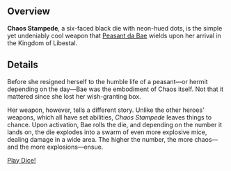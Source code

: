 <!-- title: Chaos Stampede -->
<!-- quote: Well you got something to say about my revaltion, eh? -->
<!-- chapters: -1 -->
<!-- images: (Bae's first time wielding Chaos Stampede), (Chaos Stampede viewed from the inventory), (Chaos Stampede's ability activated) -->
<!-- model: true -->

## Overview

**Chaos Stampede**, a six-faced black die with neon-hued dots, is the simple yet undeniably cool weapon that [Peasant da Bae](entry:bae-entry) wields upon her arrival in the Kingdom of Libestal.

## Details

Before she resigned herself to the humble life of a peasant—or hermit depending on the day—Bae was the embodiment of Chaos itself. Not that it mattered since she lost her wish-granting box.

Her weapon, however, tells a different story. Unlike the other heroes' weapons, which all have set abilities, _Chaos Stampede_ leaves things to chance. Upon activation, Bae rolls the die, and depending on the number it lands on, the die explodes into a swarm of even more explosive mice, dealing damage in a wide area. The higher the number, the more chaos—and the more explosions—ensue.

[Play Dice!](#embed:https://www.youtube.com/live/y8bcLA6BQsw?si=ZfXcV-8FZMyknj4r&t=7251)
